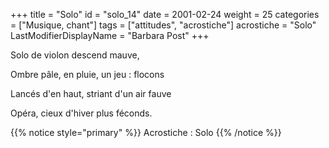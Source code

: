 +++
title = "Solo"
id = "solo_14"
date = 2001-02-24
weight = 25
categories = ["Musique, chant"]
tags = ["attitudes", "acrostiche"]
acrostiche = "Solo"
LastModifierDisplayName = "Barbara Post"
+++

Solo de violon descend mauve,

Ombre pâle, en pluie, un jeu : flocons

Lancés d'en haut, striant d'un air fauve

Opéra, cieux d'hiver plus féconds.

{{% notice style="primary" %}}
Acrostiche : Solo
{{% /notice %}}
